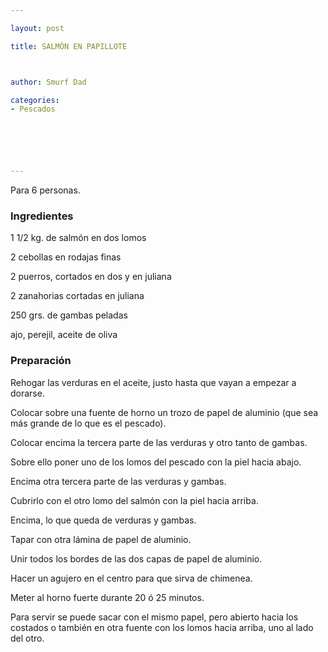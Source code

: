 ```yaml
---

layout: post

title: SALMÓN EN PAPILLOTE



author: Smurf Dad

categories:
- Pescados






---
```


Para 6 personas.

<h3>Ingredientes</h3>

1 1/2 kg. de salmón en dos lomos

2 cebollas en rodajas finas

2 puerros, cortados en dos y en juliana

2 zanahorias cortadas en juliana

250 grs. de gambas peladas

ajo, perejil, aceite de oliva

<h3>Preparación</h3>

Rehogar las verduras en el aceite, justo hasta que vayan a empezar a dorarse.

Colocar sobre una fuente de horno un trozo de papel de aluminio (que sea más grande de lo que es el pescado).

Colocar encima la tercera parte de las verduras y otro tanto de gambas.

Sobre ello poner uno de los lomos del pescado con la piel hacia abajo.

Encima otra tercera parte de las verduras y gambas.

Cubrirlo con el otro lomo del salmón con la piel hacia arriba.

Encima, lo que queda de verduras y gambas.

Tapar con otra lámina de papel de aluminio.

Unir todos los bordes de las dos capas de papel de aluminio.

Hacer un agujero en el centro para que sirva de chimenea.

Meter al horno fuerte durante 20 ó 25 minutos.

Para servir se puede sacar con el mismo papel, pero abierto hacia los costados o también en otra fuente con los lomos hacia arriba, uno al lado del otro.

